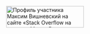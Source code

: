 <a href="https://ru.meta.stackoverflow.com/users/326913/%d0%9c%d0%b0%d0%ba%d1%81%d0%b8%d0%bc-%d0%92%d0%b8%d1%88%d0%bd%d0%b5%d0%b2%d1%81%d0%ba%d0%b8%d0%b9"><img src="https://ru.meta.stackoverflow.com/users/flair/326913.png?theme=clean" width="208" height="58" alt="Профиль участника Максим Вишневский на сайте &#171;Stack Overflow на русском Meta&#187;, Вопросы и ответы о сайте Stack Overflow на русском" title="Профиль участника Максим Вишневский на сайте &#171;Stack Overflow на русском Meta&#187;, Вопросы и ответы о сайте Stack Overflow на русском"></a>
